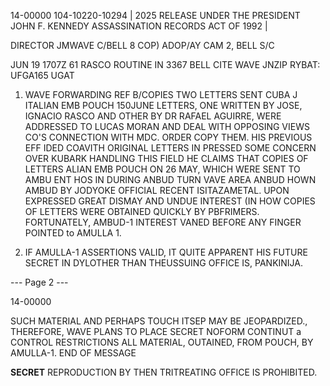 14-00000
104-10220-10294 | 2025 RELEASE UNDER THE PRESIDENT JOHN F. KENNEDY ASSASSINATION RECORDS ACT OF 1992 |

DIRECTOR
JMWAVE
C/BELL 8
COP) ADOP/AY CAM 2, BELL S/C

JUN 19 1707Z 61
RASCO
ROUTINE
IN 3367
BELL CITE WAVE
JNZIP RYBAT:
UFGA165
UGAT

1. WAVE FORWARDING REF B/COPIES TWO LETTERS SENT CUBA J
ITALIAN EMB POUCH 150JUNE LETTERS, ONE WRITTEN BY JOSE,
IGNACIO RASCO AND OTHER BY DR RAFAEL AGUIRRE, WERE ADDRESSED
TO LUCAS MORAN AND DEAL WITH OPPOSING VIEWS CO'S CONNECTION
WITH MDC.
ORDER COPY THEM.
HIS PREVIOUS EFF
IDED COAVITH ORIGINAL LETTERS IN
PRESSED SOME CONCERN OVER KUBARK HANDLING
THIS FIELD HE CLAIMS THAT COPIES OF LETTERS
ALIAN EMB POUCH ON 26 MAY, WHICH WERE
SENT TO AMBU
ENT HOS IN
DURING ANBUD
TURN VAVE AREA ANBUD
HOWN AMBUD BY JODYOKE OFFICIAL
RECENT ISITAZAMETAL. UPON
EXPRESSED GREAT DISMAY AND UNDUE INTEREST
(IN HOW COPIES OF LETTERS WERE OBTAINED QUICKLY BY PBFRIMERS.
FORTUNATELY, AMBUD-1 INTEREST VANED BEFORE ANY FINGER POINTED
to AMULLA 1.

3. IF AMULLA-1 ASSERTIONS VALID, IT QUITE APPARENT HIS FUTURE
SECRET
IN DYLOTHER THAN THEUSSUING OFFICE IS, PANKINIJA.

--- Page 2 ---

14-00000

SUCH MATERIAL AND PERHAPS TOUCH ITSEP MAY BE
JEOPARDIZED., THEREFORE, WAVE PLANS TO PLACE SECRET NOFORM CONTINUT a
CONTROL RESTRICTIONS ALL MATERIAL, OUTAINED, FROM POUCH, BY AMULLA-1.
END OF MESSAGE

**SECRET**
REPRODUCTION BY THEN TRITREATING OFFICE IS PROHIBITED.
